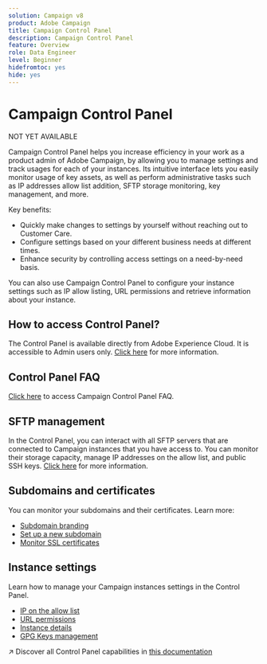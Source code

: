 ```yaml
---
solution: Campaign v8
product: Adobe Campaign
title: Campaign Control Panel
description: Campaign Control Panel
feature: Overview
role: Data Engineer
level: Beginner
hidefromtoc: yes
hide: yes
---
```

# Campaign Control Panel

NOT YET AVAILABLE

Campaign Control Panel helps you increase efficiency in your work as a product admin of Adobe Campaign, by allowing you to manage settings and track usages for each of your instances. Its intuitive interface lets you easily monitor usage of key assets, as well as perform administrative tasks such as IP addresses allow list addition, SFTP storage monitoring, key management, and more.

Key benefits:

* Quickly make changes to settings by yourself without reaching out to Customer Care.
* Configure settings based on your different business needs at different times.
* Enhance security by controlling access settings on a need-by-need basis.

You can also use Campaign Control Panel to configure your instance settings such as IP allow listing, URL permissions and retrieve information about your instance.

## How to access Control Panel?

The Control Panel is available directly from Adobe Experience Cloud. It is accessible to Admin users only. [Click here](https://experienceleague.adobe.com/docs/control-panel/using/discover-control-panel/accessing-control-panel.html) for more information.

## Control Panel FAQ

[Click here](https://experienceleague.adobe.com/docs/control-panel/using/discover-control-panel/key-features.html) to access Campaign Control Panel FAQ.

## SFTP management

In the Control Panel, you can interact with all SFTP servers that are connected to Campaign instances that you have access to. You can monitor their storage capacity, manage IP addresses on the allow list, and public SSH keys. [Click here](https://experienceleague.adobe.com/docs/control-panel/using/sftp-management/about-sftp-management.html?lang=en#sftp-management) for more information.

## Subdomains and certificates

You can monitor your subdomains and their certificates. Learn more:
* [Subdomain branding](https://experienceleague.adobe.com/docs/control-panel/using/subdomains-and-certificates/subdomains-branding.html)
* [Set up a new subdomain](https://experienceleague.adobe.com/docs/control-panel/using/subdomains-and-certificates/setting-up-new-subdomain.html)
* [Monitor SSL certificates](https://experienceleague.adobe.com/docs/control-panel/using/subdomains-and-certificates/monitoring-ssl-certificates.html)

## Instance settings

Learn how to manage your Campaign instances settings in the Control Panel.
* [IP on the allow list](https://experienceleague.adobe.com/docs/control-panel/using/instances-settings/ip-allow-listing-instance-access.html)
* [URL permissions](https://experienceleague.adobe.com/docs/control-panel/using/instances-settings/url-permissions.html)
* [Instance details](https://experienceleague.adobe.com/docs/control-panel/using/instances-settings/instance-details.html)
* [GPG Keys management](https://experienceleague.adobe.com/docs/control-panel/using/instances-settings/gpg-keys-management.html)

:arrow_upper_right: Discover all Control Panel capabilities in [this documentation](https://experienceleague.adobe.com/docs/control-panel/using/control-panel-home.html?lang=en)
